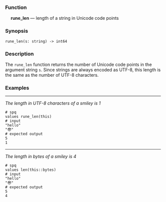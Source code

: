 ### Function

&emsp; **rune_len** &mdash; length of a string in Unicode code points

### Synopsis

```
rune_len(s: string) -> int64
```

### Description

The `rune_len` function returns the number of Unicode code points in
the argument string `s`.  Since strings are always encoded as UTF-8,
this length is the same as the number of UTF-8 characters.

### Examples

---

_The length in UTF-8 characters of a smiley is 1_

```mdtest-spq
# spq
values rune_len(this)
# input
"hello"
"😎"
# expected output
5
1
```

---

_The length in bytes of a smiley is 4_

```mdtest-spq
# spq
values len(this::bytes)
# input
"hello"
"😎"
# expected output
5
4
```
